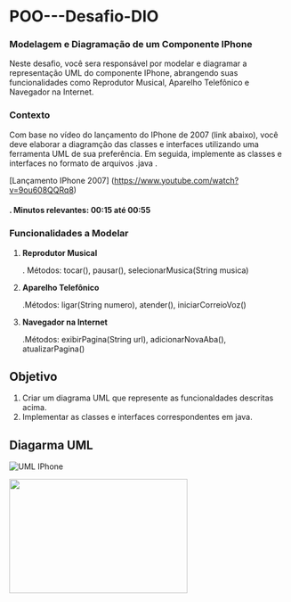 # POO---Desafio-DIO

### Modelagem e Diagramação de um Componente IPhone

Neste desafio, você sera responsável por modelar e diagramar a representação UML do componente IPhone, abrangendo suas funcionalidades como Reprodutor Musical, Aparelho Telefônico e Navegador na Internet.

### Contexto

Com base no vídeo do lançamento do IPhone de 2007 (link abaixo), você deve elaborar a diagramção das classes e interfaces utilizando uma ferramenta UML de sua preferência. Em seguida, implemente as classes e interfaces no formato de arquivos .java .

[Lançamento IPhone 2007] (https://www.youtube.com/watch?v=9ou608QQRq8)

 ####   . Minutos relevantes: 00:15 até 00:55

 ### Funcionalidades a Modelar

 1. **Reprodutor Musical**

    . Métodos: tocar(), pausar(), selecionarMusica(String musica)

2. **Aparelho Telefônico**

    .Métodos: ligar(String numero), atender(), iniciarCorreioVoz()

 3. **Navegador na Internet**

    .Métodos: exibirPagina(String url), adicionarNovaAba(), atualizarPagina()

## **Objetivo**

1. Criar um diagrama UML que represente as funcionaldades descritas acima.
2. Implementar as classes e interfaces correspondentes em java.


## **Diagarma UML**

![UML IPhone](Imagens.UNLIPhone.png)

<div>
    <img src="UMLIPhone.jpg"  width="320" height="205">
<div>